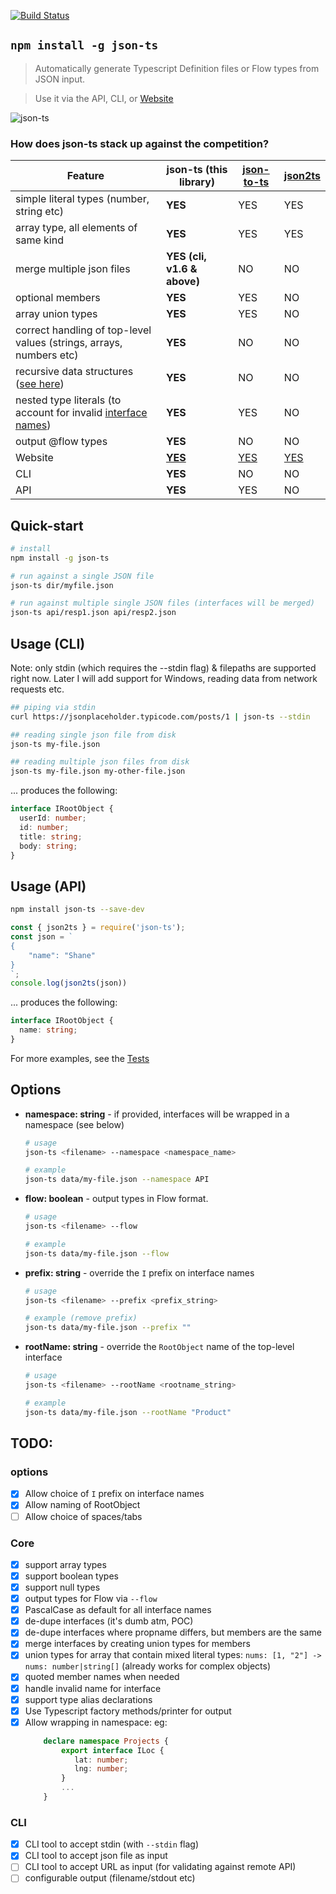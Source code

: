 [![Build Status](https://travis-ci.org/shakyShane/json-ts.svg?branch=master)](https://travis-ci.org/shakyShane/json-ts)

## `npm install -g json-ts`

> Automatically generate Typescript Definition files or Flow types from JSON input. 

> Use it via the API, CLI, or [Website](https://shakyshane.github.io/json-ts/)
 
![json-ts](https://cdn.rawgit.com/shakyShane/json-ts/37ce9b2b/json-ts2.gif)

### How does **json-ts** stack up against the competition?

|Feature   |json-ts (this library)  |[json-to-ts](https://github.com/MariusAlch/json-to-ts)   |[json2ts](http://json2ts.com/)  |
|---|---|---|---|
|simple literal types (number, string etc) |**YES**   |YES   |YES   |
|array type, all elements of same kind |**YES**   |YES   |YES   |
|merge multiple json files|**YES (cli, v1.6 & above)**   |NO   |NO   |
|optional members | **YES** | YES | NO |
|array union types | **YES**   |YES   |NO   |
|correct handling of top-level values (strings, arrays, numbers etc) |**YES**   |NO   |NO   |
|recursive data structures ([see here](https://github.com/shakyShane/json-ts/blob/master/__tests__/magento/categories.json)) |**YES**   |NO   |NO   |
|nested type literals (to account for invalid [interface names](https://github.com/shakyShane/json-ts/blob/master/__tests__/swagger/schema.json)) |**YES**   |YES   |NO   |
|output @flow types |**YES**   |NO   |NO   |
|Website |**[YES](https://shakyshane.github.io/json-ts/)**   |[YES](http://www.jsontots.com/)   |[YES](http://json2ts.com/)   |
|CLI |**YES**   |NO   |NO   |
|API |**YES**   |YES   |NO   |
 
## Quick-start
```bash
# install
npm install -g json-ts

# run against a single JSON file
json-ts dir/myfile.json

# run against multiple single JSON files (interfaces will be merged)
json-ts api/resp1.json api/resp2.json
```

## Usage (CLI)
Note: only stdin (which requires the --stdin flag) & filepaths are supported right now. 
Later I will add support for Windows, reading data from network requests etc.

```bash
## piping via stdin
curl https://jsonplaceholder.typicode.com/posts/1 | json-ts --stdin

## reading single json file from disk
json-ts my-file.json

## reading multiple json files from disk
json-ts my-file.json my-other-file.json
```

... produces the following: 

```ts
interface IRootObject {
  userId: number;
  id: number;
  title: string;
  body: string;
}
```

## Usage (API)

```bash
npm install json-ts --save-dev
```

```js
const { json2ts } = require('json-ts');
const json = `
{
    "name": "Shane"
}
`;
console.log(json2ts(json))
```

... produces the following:

```ts
interface IRootObject {
  name: string;
}
```

For more examples, see the [Tests](https://github.com/shakyShane/json-ts/tree/master/__tests__) 

## Options

 - **namespace: string** - if provided, interfaces will be wrapped in a namespace (see below)
    ```bash
    # usage
    json-ts <filename> --namespace <namespace_name> 
    
    # example
    json-ts data/my-file.json --namespace API
    ```
 - **flow: boolean** - output types in Flow format.
    ```bash
    # usage
    json-ts <filename> --flow 
    
    # example
    json-ts data/my-file.json --flow
    ```
 - **prefix: string** - override the `I` prefix on interface names
    ```bash
    # usage
    json-ts <filename> --prefix <prefix_string> 
    
    # example (remove prefix)
    json-ts data/my-file.json --prefix ""
    ```
 - **rootName: string** - override the `RootObject` name of the top-level interface
    ```bash
    # usage
    json-ts <filename> --rootName <rootname_string> 
    
    # example
    json-ts data/my-file.json --rootName "Product"
    ```

## TODO:

### options

- [x] Allow choice of `I` prefix on interface names
- [x] Allow naming of RootObject
- [ ] Allow choice of spaces/tabs

### Core
- [x] support array types
- [x] support boolean types
- [x] support null types
- [x] output types for Flow via `--flow`
- [x] PascalCase as default for all interface names
- [x] de-dupe interfaces (it's dumb atm, POC)
- [x] de-dupe interfaces where propname differs, but members are the same
- [x] merge interfaces by creating union types for members
- [x] union types for array that contain mixed literal types: `nums: [1, "2"] -> nums: number|string[]`
      (already works for complex objects)
- [x] quoted member names when needed
- [x] handle invalid name for interface
- [x] support type alias declarations
- [x] Use Typescript factory methods/printer for output 
- [x] Allow wrapping in namespace: eg:
    ```ts
        declare namespace Projects {
            export interface ILoc {
               lat: number;
               lng: number;
            }
            ...
        }
    ```
    
### CLI
- [x] CLI tool to accept stdin (with `--stdin` flag)
- [x] CLI tool to accept json file as input
- [ ] CLI tool to accept URL as input (for validating against remote API)
- [ ] configurable output (filename/stdout etc)

